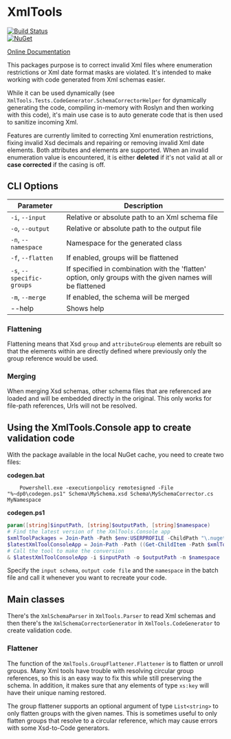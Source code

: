 # XmlTools

[![Build Status](https://jenkins.dangl.me/buildStatus/icon?job=GeorgDangl%2FXmlTools%2Fdevelop)](https://jenkins.dangl.me/job/GeorgDangl/job/XmlTools/job/develop/)  
[![NuGet](https://img.shields.io/nuget/v/XmlTools.svg)](https://www.nuget.org/packages/XmlTools)  

[Online Documentation](https://docs.dangl-it.com/Projects/XmlTools)

This packages purpose is to correct invalid Xml files where enumeration restrictions or Xml date format masks
are violated. It's intended to make working with code generated from Xml schemas easier.

While it can be used dynamically (see `XmlTools.Tests.CodeGenerator.SchemaCorrectorHelper` for dynamically
generating the code, compiling in-memory with Roslyn and then working with this code), it's main
use case is to auto generate code that is then used to sanitize incoming Xml.

Features are currently limited to correcting Xml enumeration restrictions, fixing invalid Xsd decimals and
repairing or removing invalid Xml date elements.
Both attributes and elements are supported. When an invalid enumeration value
is encountered, it is either **deleted** if it's not valid at all or **case corrected**
if the casing is off.

## CLI Options

| Parameter | Description |
|-----------|-------------|
| `-i`, `--input`           | Relative or absolute path to an Xml schema file |
| `-o`, `--output`          | Relative or absolute path to the output file |
| `-n`, `--namespace`       | Namespace for the generated class |
| `-f`, `--flatten`         | If enabled, groups will be flattened |
| `-s`, `--specific-groups` | If specified in combination with the 'flatten' option, only groups with the given names will be flattened |
| `-m`, `--merge`           | If enabled, the schema will be merged |
| --help                | Shows help |

### Flattening

Flattening means that Xsd `group` and `attributeGroup` elements are rebuilt so that the elements within are directly defined where previously only the group reference would be used.

### Merging

When merging Xsd schemas, other schema files that are referenced are loaded and will be embedded directly in the original. This only works for file-path references, Urls will not be resolved.

## Using the XmlTools.Console app to create validation code

With the package available in the local NuGet cache, you need to create two files:

**codegen.bat**

```Batchfile
    Powershell.exe -executionpolicy remotesigned -File  "%~dp0\codegen.ps1" Schema\MySchema.xsd Schema\MySchemaCorrector.cs MyNamespace
```

**codegen.ps1**

```PowerShell
param([string]$inputPath, [string]$outputPath, [string]$namespace)
# Find the latest version of the XmlTools.Console app
$xmlToolPackages = Join-Path -Path $env:USERPROFILE -ChildPath "\.nuget\packages\XmlTools.Console"
$latestXmlToolConsoleApp = Join-Path -Path ((Get-ChildItem -Path $xmlToolPackages | Sort-Object Fullname -Descending)[0].FullName) -ChildPath "tools\net461\XmlTools.Console.exe"
# Call the tool to make the conversion
& $latestXmlToolConsoleApp -i $inputPath -o $outputPath -n $namespace
```

Specify the `input schema`, `output code file` and the `namespace` in the batch file and call it
whenever you want to recreate your code.

## Main classes

There's the `XmlSchemaParser` in `XmlTools.Parser` to read Xml schemas and then there's the `XmlSchemaCorrectorGenerator`
in `XmlTools.CodeGenerator` to create validation code.

### Flattener

The function of the `XmlTools.GroupFlattener.Flattener` is to flatten or unroll groups. Many Xml tools have trouble
with resolving circular group references, so this is an easy way to fix this while still preserving the schema. In addition,
it makes sure that any elements of type `xs:key` will have their unique naming restored.

The group flattener supports an optional argument of type `List<string>` to only flatten groups with the given names. This is sometimes
useful to only flatten groups that resolve to a circular reference, which may cause errors with some Xsd-to-Code generators.
